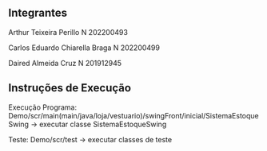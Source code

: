 ## Integrantes

Arthur Teixeira Perillo N 202200493

Carlos Eduardo Chiarella Braga N 202200499

Daired Almeida Cruz N 201912945

## Instruções de Execução

Execução Programa: Demo/scr/main(main/java/loja/vestuario)/swingFront/inicial/SistemaEstoqueSwing -> executar classe SistemaEstoqueSwing

Teste: Demo/scr/test  -> executar classes de teste
